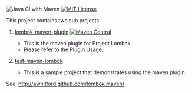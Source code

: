 ![Java CI with Maven](https://github.com/awhitford/lombok.maven/workflows/Java%20CI%20with%20Maven/badge.svg)
[![MIT License](https://img.shields.io/github/license/awhitford/lombok.maven.svg)](https://github.com/awhitford/lombok.maven/blob/master/LICENSE)

This project contains two sub projects:

1.  [lombok-maven-plugin](http://awhitford.github.com/lombok.maven/lombok-maven-plugin/) [![Maven Central](https://maven-badges.herokuapp.com/maven-central/org.projectlombok/lombok-maven-plugin/badge.svg)](https://maven-badges.herokuapp.com/maven-central/org.projectlombok/lombok-maven-plugin)

    - This is the maven plugin for Project Lombok.
    - Please refer to the [Plugin Usage](http://awhitford.github.io/lombok.maven/lombok-maven-plugin/usage.html).

2.  [test-maven-lombok](http://awhitford.github.com/lombok.maven/test-maven-lombok/)
    - This is a sample project that demonstrates using the maven plugin.

See: http://awhitford.github.com/lombok.maven/
